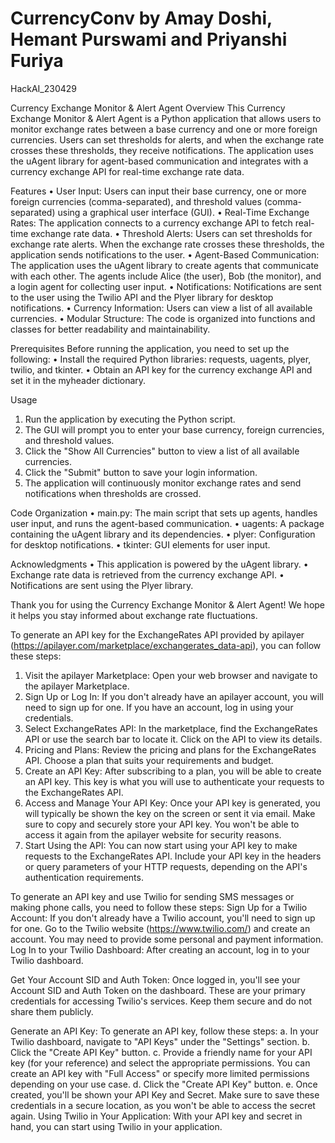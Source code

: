 # CurrencyConv by Amay Doshi, Hemant Purswami and Priyanshi Furiya
HackAI_230429


Currency Exchange Monitor & Alert Agent
Overview
This Currency Exchange Monitor & Alert Agent is a Python application that allows users to monitor exchange rates between a base currency and one or more foreign currencies. Users can set thresholds for alerts, and when the exchange rate crosses these thresholds, they receive notifications. The application uses the uAgent library for agent-based communication and integrates with a currency exchange API for real-time exchange rate data.

Features
•	User Input: Users can input their base currency, one or more foreign currencies (comma-separated), and threshold values (comma-separated) using a graphical user interface (GUI).
•	Real-Time Exchange Rates: The application connects to a currency exchange API to fetch real-time exchange rate data.
•	Threshold Alerts: Users can set thresholds for exchange rate alerts. When the exchange rate crosses these thresholds, the application sends notifications to the user.
•	Agent-Based Communication: The application uses the uAgent library to create agents that communicate with each other. The agents include Alice (the user), Bob (the monitor), and a login agent for collecting user input.
•	Notifications: Notifications are sent to the user using the Twilio API and the Plyer library for desktop notifications.
•	Currency Information: Users can view a list of all available currencies.
•	Modular Structure: The code is organized into functions and classes for better readability and maintainability.

Prerequisites
Before running the application, you need to set up the following:
•	Install the required Python libraries: requests, uagents, plyer, twilio, and tkinter.
•	Obtain an API key for the currency exchange API and set it in the myheader dictionary.

Usage
1.	Run the application by executing the Python script.
2.	The GUI will prompt you to enter your base currency, foreign currencies, and threshold values.
3.	Click the "Show All Currencies" button to view a list of all available currencies.
4.	Click the "Submit" button to save your login information.
5.	The application will continuously monitor exchange rates and send notifications when thresholds are crossed.

Code Organization
•	main.py: The main script that sets up agents, handles user input, and runs the agent-based communication.
•	uagents: A package containing the uAgent library and its dependencies.
•	plyer: Configuration for desktop notifications.
•	tkinter: GUI elements for user input.

Acknowledgments
•	This application is powered by the uAgent library.
•	Exchange rate data is retrieved from the currency exchange API.
•	Notifications are sent using the Plyer library.

Thank you for using the Currency Exchange Monitor & Alert Agent! We hope it helps you stay informed about exchange rate fluctuations.

To generate an API key for the ExchangeRates API provided by apilayer (https://apilayer.com/marketplace/exchangerates_data-api), you can follow these steps:
1.	Visit the apilayer Marketplace: Open your web browser and navigate to the apilayer Marketplace.
2.	Sign Up or Log In: If you don't already have an apilayer account, you will need to sign up for one. If you have an account, log in using your credentials.
3.	Select ExchangeRates API: In the marketplace, find the ExchangeRates API or use the search bar to locate it. Click on the API to view its details.
4.	Pricing and Plans: Review the pricing and plans for the ExchangeRates API. Choose a plan that suits your requirements and budget.
5.	Create an API Key: After subscribing to a plan, you will be able to create an API key. This key is what you will use to authenticate your requests to the ExchangeRates API.
6.	Access and Manage Your API Key: Once your API key is generated, you will typically be shown the key on the screen or sent it via email. Make sure to copy and securely store your API key. You won't be able to access it again from the apilayer website for security reasons.
7.	Start Using the API: You can now start using your API key to make requests to the ExchangeRates API. Include your API key in the headers or query parameters of your HTTP requests, depending on the API's authentication requirements.

To generate an API key and use Twilio for sending SMS messages or making phone calls, you need to follow these steps:
Sign Up for a Twilio Account: If you don't already have a Twilio account, you'll need to sign up for one. Go to the Twilio website (https://www.twilio.com/) and create an account. You may need to provide some personal and payment information.
Log In to your Twilio Dashboard: After creating an account, log in to your Twilio dashboard.

Get Your Account SID and Auth Token: Once logged in, you'll see your Account SID and Auth Token on the dashboard. These are your primary credentials for accessing Twilio's services. Keep them secure and do not share them publicly.

Generate an API Key: To generate an API key, follow these steps:
a. In your Twilio dashboard, navigate to "API Keys" under the "Settings" section.
b. Click the "Create API Key" button.
c. Provide a friendly name for your API key (for your reference) and select the appropriate permissions. You can create an API key with "Full Access" or specify more limited permissions depending on your use case.
d. Click the "Create API Key" button.
e. Once created, you'll be shown your API Key and Secret. Make sure to save these credentials in a secure location, as you won't be able to access the secret again.
Using Twilio in Your Application: With your API key and secret in hand, you can start using Twilio in your application.
